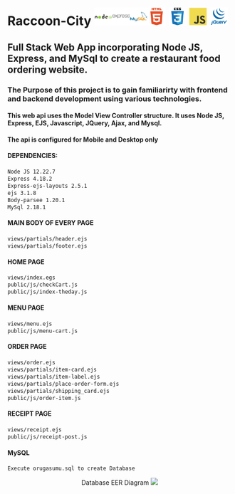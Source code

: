 # Raccoon-City <img src="https://github.com/devicons/devicon/blob/master/icons/nodejs/nodejs-original-wordmark.svg" title="jquery" alt="jquery" width="40" height="40"/><img src="https://github.com/devicons/devicon/blob/master/icons/express/express-original-wordmark.svg" title="jquery" alt="jquery" width="40" height="40"/><img src="https://github.com/devicons/devicon/blob/master/icons/mysql/mysql-original-wordmark.svg" title="jquery" alt="jquery" width="40" height="40"/><img src="https://github.com/devicons/devicon/blob/master/icons/html5/html5-plain-wordmark.svg" title="HTML5" alt="HTML" width="40" height="40"/> <img src="https://github.com/devicons/devicon/blob/master/icons/css3/css3-original-wordmark.svg" title="CSS3" alt="CSS" width="40" height="40"/> <img src="https://github.com/devicons/devicon/blob/master/icons/javascript/javascript-original.svg" title="JavaScript" alt="JavaScript" width="40" height="40"/> <img src="https://github.com/devicons/devicon/blob/master/icons/jquery/jquery-plain-wordmark.svg" title="jquery" alt="jquery" width="40" height="40"/>

## Full Stack Web App incorporating Node JS, Express, and MySql to create a restaurant food ordering website. 

### The Purpose of this project is to gain familiarirty with frontend and backend development using various technologies. 

#### This web api uses the Model View Controller structure. It uses Node JS, Express, EJS, Javascript, JQuery, Ajax, and Mysql.
#### The api is configured for Mobile and Desktop only

#### DEPENDENCIES:
```
Node JS 12.22.7
Express 4.18.2
Express-ejs-layouts 2.5.1
ejs 3.1.8
Body-parsee 1.20.1
MySql 2.18.1
```
#### MAIN BODY OF EVERY PAGE
```
views/partials/header.ejs
views/partials/footer.ejs
```
#### HOME PAGE
```
views/index.egs
public/js/checkCart.js
public/js/index-theday.js
```
#### MENU PAGE
```
views/menu.ejs
public/js/menu-cart.js
```
#### ORDER PAGE
```
views/order.ejs
views/partials/item-card.ejs
views/partials/item-label.ejs
views/partials/place-order-form.ejs
views/partials/shipping_card.ejs
public/js/order-item.js
```
#### RECEIPT PAGE
```
views/receipt.ejs
public/js/receipt-post.js
```

#### MySQL
```
Execute orugasumu.sql to create Database
```
<div align="center">
  Database EER Diagram
<img src="https://user-images.githubusercontent.com/94403406/196510673-f6d4aa66-2c7e-4e30-b3ca-e1e864b25b1a.png" style="height:300px; width=300px">
 </div>


